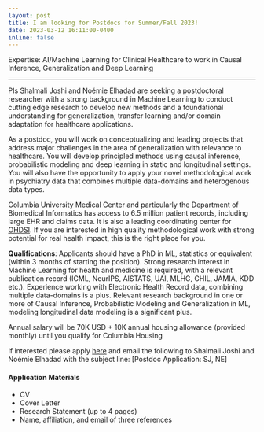 ```yaml
---
layout: post
title: I am looking for Postdocs for Summer/Fall 2023!
date: 2023-03-12 16:11:00-0400
inline: false
---
```


Expertise: AI/Machine Learning for Clinical Healthcare to work in Causal Inference, Generalization and Deep Learning

***


PIs Shalmali Joshi and Noémie Elhadad are seeking a postdoctoral researcher with a strong background in Machine Learning to conduct cutting edge research to develop new methods and a foundational understanding for generalization, transfer learning and/or domain adaptation for healthcare applications. 

As a postdoc, you will work on conceptualizing and leading projects that address major challenges in the area of generalization with relevance to healthcare. You will develop principled methods using causal inference, probabilistic modeling and deep learning in static and longitudinal settings. You will also have the opportunity to apply your novel methodological work in psychiatry data that combines multiple data-domains and heterogenous data types. 

Columbia University Medical Center and particularly the Department of Biomedical Informatics has access to 6.5 million patient records, including large EHR and claims data. It is also a leading coordinating center for [OHDSI](https://www.ohdsi.org/). If you are interested in high quality methodological work with strong potential for real health impact, this is the right place for you.

<b>Qualifications</b>:
Applicants should have a PhD in ML, statistics or equivalent (within 3 months of starting the position). Strong research interest in Machine Learning for health and medicine is required, with a relevant publication record (ICML, NeurIPS, AISTATS, UAI, MLHC, CHIL, JAMIA, KDD etc.). Experience working with Electronic Health Record data, combining multiple data-domains is a plus. Relevant research background in one or more of Causal Inference, Probabilistic Modeling and Generalization in ML, modeling longitudinal data modeling is a significant plus.

Annual salary will be 70K USD + 10K annual housing allowance (provided monthly) until you qualify for Columbia Housing

If interested please apply [here](https://academic.careers.columbia.edu/#!/112800) and email the following to Shalmali Joshi and Noémie Elhadad with the subject line: \[Postdoc Application: SJ, NE\]
#### Application Materials
<ul>
    <li>CV</li>
    <li>Cover Letter</li>
    <li>Research Statement (up to 4 pages)</li>
    <li>Name, affiliation, and email of three references</li>
</ul>